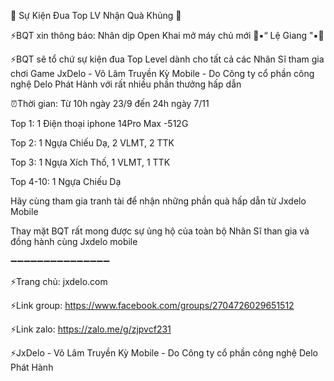   🌟 Sự Kiện Đua Top LV Nhận Quà Khủng 🌟 

⚡BQT xin thông báo: Nhân dịp Open Khai mở máy chủ mới 💝▪️“ Lệ Giang "▪️💝

⚡BQT sẽ tổ chứ sự kiện đua Top Level dành cho tất cả các Nhân Sĩ tham gia chơi Game JxDelo - Võ Lâm Truyền Kỳ Mobile - Do  Công ty cổ phần công nghệ Delo Phát Hành với rất nhiều phần thưởng hấp dẫn


⏰Thời gian: Từ 10h ngày 23/9 đến 24h ngày 7/11

Top 1: 1 Điện thoại iphone 14Pro Max -512G

Top 2: 1 Ngựa Chiếu Dạ, 2 VLMT, 2 TTK

Top 3: 1 Ngựa Xích Thố, 1 VLMT, 1 TTK

Top 4-10: 1 Ngựa Chiếu Dạ

Hãy cùng tham gia tranh tài để nhận những phần quà hấp dẫn từ Jxdelo Mobile

Thay mặt BQT rất mong được sự ủng hộ của toàn bộ Nhân Sĩ  than gia và đồng hành cùng Jxdelo mobile

➖➖➖➖➖➖➖➖➖➖➖➖➖➖➖

⚡Trang chủ:  jxdelo.com

⚡Link group: https://www.facebook.com/groups/2704726029651512

⚡Link zalo:  https://zalo.me/g/zjpvcf231

⚡JxDelo - Võ Lâm Truyền Kỳ Mobile - Do  Công ty cổ phần công nghệ Delo Phát Hành

